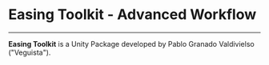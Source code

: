 # Easing Toolkit - Advanced Workflow



-------------------------------------

**Easing Toolkit** is a Unity Package developed by Pablo Granado Valdivielso ("Veguista").
